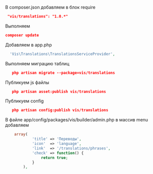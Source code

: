 
В composer.json добавляем в блок require
```json
 "vis/translations": "1.0.*"
```

Выполняем
```json
composer update
```

Добавляем в app.php
```php
  'Vis\Translations\TranslationsServiceProvider',
```

Выполняем миграцию таблиц
```json
   php artisan migrate --package=vis/translations
```

Публикуем js файлы
```json
   php artisan asset:publish vis/translations
```

Публикуем config
```json
   php artisan config:publish vis/translations
```

В файле app/config/packages/vis/builder/admin.php в массив menu добавляем
```php
 	array(
            'title' => 'Переводы',
            'icon'  => 'language',
            'link'  => '/translations/phrases',
            'check' => function() {
                return true;
            }
        ),
```